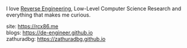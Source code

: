 I love [Reverse Engineering](https://github.com/HACKE-RC/awesome-reversing), Low-Level Computer Science Research and everything that makes me curious.        
    
site: https://rcx86.me    
blogs: https://de-engineer.github.io    
zathuradbg: https://zathuradbg.github.io
